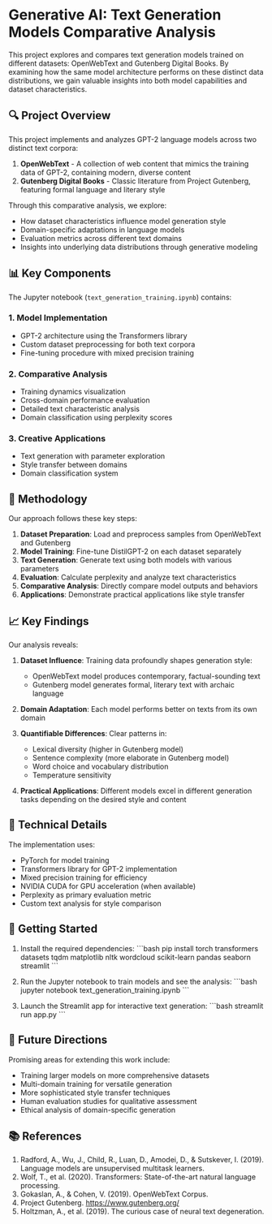 # Generative AI: Text Generation Models Comparative Analysis

This project explores and compares text generation models trained on different datasets: OpenWebText and Gutenberg Digital Books. By examining how the same model architecture performs on these distinct data distributions, we gain valuable insights into both model capabilities and dataset characteristics.

## 🔍 Project Overview

This project implements and analyzes GPT-2 language models across two distinct text corpora:

1. **OpenWebText** - A collection of web content that mimics the training data of GPT-2, containing modern, diverse content
2. **Gutenberg Digital Books** - Classic literature from Project Gutenberg, featuring formal language and literary style

Through this comparative analysis, we explore:
- How dataset characteristics influence model generation style
- Domain-specific adaptations in language models
- Evaluation metrics across different text domains
- Insights into underlying data distributions through generative modeling

## 📊 Key Components

The Jupyter notebook (`text_generation_training.ipynb`) contains:

### 1. Model Implementation
- GPT-2 architecture using the Transformers library
- Custom dataset preprocessing for both text corpora
- Fine-tuning procedure with mixed precision training

### 2. Comparative Analysis
- Training dynamics visualization
- Cross-domain performance evaluation
- Detailed text characteristic analysis
- Domain classification using perplexity scores

### 3. Creative Applications
- Text generation with parameter exploration
- Style transfer between domains
- Domain classification system

## 🧪 Methodology

Our approach follows these key steps:

1. **Dataset Preparation**: Load and preprocess samples from OpenWebText and Gutenberg
2. **Model Training**: Fine-tune DistilGPT-2 on each dataset separately
3. **Text Generation**: Generate text using both models with various parameters
4. **Evaluation**: Calculate perplexity and analyze text characteristics
5. **Comparative Analysis**: Directly compare model outputs and behaviors
6. **Applications**: Demonstrate practical applications like style transfer

## 📈 Key Findings

Our analysis reveals:

1. **Dataset Influence**: Training data profoundly shapes generation style:
   - OpenWebText model produces contemporary, factual-sounding text
   - Gutenberg model generates formal, literary text with archaic language

2. **Domain Adaptation**: Each model performs better on texts from its own domain

3. **Quantifiable Differences**: Clear patterns in:
   - Lexical diversity (higher in Gutenberg model)
   - Sentence complexity (more elaborate in Gutenberg model)
   - Word choice and vocabulary distribution
   - Temperature sensitivity

4. **Practical Applications**: Different models excel in different generation tasks depending on the desired style and content

## 🔧 Technical Details

The implementation uses:
- PyTorch for model training
- Transformers library for GPT-2 implementation
- Mixed precision training for efficiency
- NVIDIA CUDA for GPU acceleration (when available)
- Perplexity as primary evaluation metric
- Custom text analysis for style comparison

## 🚀 Getting Started

1. Install the required dependencies:
   \`\`\`bash
   pip install torch transformers datasets tqdm matplotlib nltk wordcloud scikit-learn pandas seaborn streamlit
   \`\`\`

2. Run the Jupyter notebook to train models and see the analysis:
   \`\`\`bash
   jupyter notebook text_generation_training.ipynb
   \`\`\`

3. Launch the Streamlit app for interactive text generation:
   \`\`\`bash
   streamlit run app.py
   \`\`\`

## 🎯 Future Directions

Promising areas for extending this work include:
- Training larger models on more comprehensive datasets
- Multi-domain training for versatile generation
- More sophisticated style transfer techniques
- Human evaluation studies for qualitative assessment
- Ethical analysis of domain-specific generation

## 📚 References

1. Radford, A., Wu, J., Child, R., Luan, D., Amodei, D., & Sutskever, I. (2019). Language models are unsupervised multitask learners.
2. Wolf, T., et al. (2020). Transformers: State-of-the-art natural language processing.
3. Gokaslan, A., & Cohen, V. (2019). OpenWebText Corpus.
4. Project Gutenberg. https://www.gutenberg.org/
5. Holtzman, A., et al. (2019). The curious case of neural text degeneration.
